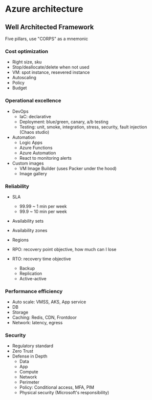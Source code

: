 # Azure architecture

## Well Architected Framework

Five pillars, use "CORPS" as a mnemonic

### Cost optimization

- Right size, sku
- Stop/deallocate/delete when not used
- VM: spot instance, resevered instance
- Autoscaling
- Policy
- Budget

### Operational excellence

- DevOps
  - IaC: declarative
  - Deployment: blue/green, canary, a/b testing
  - Testing: unit, smoke, integration, stress, security, fault injection (Chaos studio)
- Automation
  - Logic Apps
  - Azure Functions
  - Azure Automation
  - React to monitoring alerts
- Custom images
  - VM Image Builder (uses Packer under the hood)
  - Image gallery

### Reliability

- SLA
  - 99.99 ~ 1 min per week
  - 99.9 ~ 10 min per week
- Availability sets
- Availability zones
- Regions

- RPO: recovery point objective, how much can I lose
- RTO: recovery time objective
  - Backup
  - Replication
  - Active-active

### Performance efficiency

- Auto scale: VMSS, AKS, App service
- DB
- Storage
- Caching: Redis, CDN, Frontdoor
- Network: latency, egress

### Security

- Regulatory standard
- Zero Trust
- Defense in Depth
  - Data
  - App
  - Compute
  - Network
  - Perimeter
  - Policy: Conditional access, MFA, PIM
  - Physical security (Microsoft's responsibility)